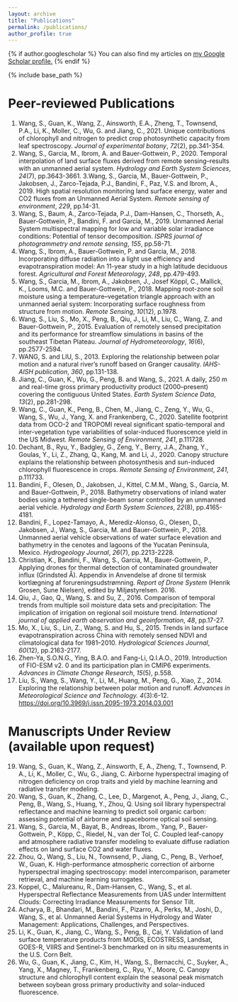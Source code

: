 ```yaml
---
layout: archive
title: "Publications"
permalink: /publications/
author_profile: true
---
```


{% if author.googlescholar %}
  You can also find my articles on <u><a href="{{author.googlescholar}}">my Google Scholar profile</a>.</u>
{% endif %}

{% include base_path %}

Peer-reviewed Publications
======

1. Wang, S., Guan, K., Wang, Z., Ainsworth, E.A., Zheng, T., Townsend, P.A., Li, K., Moller, C., Wu, G. and Jiang, C., 2021. Unique contributions of chlorophyll and nitrogen to predict crop photosynthetic capacity from leaf spectroscopy. *Journal of experimental botany*, *72*(2), pp.341-354.
2. Wang, S., Garcia, M., Ibrom, A. and Bauer-Gottwein, P., 2020. Temporal interpolation of land surface fluxes derived from remote sensing–results with an unmanned aerial system. *Hydrology and Earth System Sciences*, *24*(7), pp.3643-3661.
3.Wang, S., Garcia, M., Bauer-Gottwein, P., Jakobsen, J., Zarco-Tejada, P.J., Bandini, F., Paz, V.S. and Ibrom, A., 2019. High spatial resolution monitoring land surface energy, water and CO2 fluxes from an Unmanned Aerial System. *Remote sensing of environment*, *229*, pp.14-31.
4. Wang, S., Baum, A., Zarco-Tejada, P.J., Dam-Hansen, C., Thorseth, A., Bauer-Gottwein, P., Bandini, F. and Garcia, M., 2019. Unmanned Aerial System multispectral mapping for low and variable solar irradiance conditions: Potential of tensor decomposition. *ISPRS journal of photogrammetry and remote sensing*, *155*, pp.58-71.
5. Wang, S., Ibrom, A., Bauer-Gottwein, P. and Garcia, M., 2018. Incorporating diffuse radiation into a light use efficiency and evapotranspiration model: An 11-year study in a high latitude deciduous forest. *Agricultural and Forest Meteorology*, *248*, pp.479-493.
6. Wang, S., Garcia, M., Ibrom, A., Jakobsen, J., Josef Köppl, C., Mallick, K., Looms, M.C. and Bauer-Gottwein, P., 2018. Mapping root-zone soil moisture using a temperature–vegetation triangle approach with an unmanned aerial system: Incorporating surface roughness from structure from motion. *Remote Sensing*, *10*(12), p.1978.
7. Wang, S., Liu, S., Mo, X., Peng, B., Qiu, J., Li, M., Liu, C., Wang, Z. and Bauer-Gottwein, P., 2015. Evaluation of remotely sensed precipitation and its performance for streamflow simulations in basins of the southeast Tibetan Plateau. *Journal of Hydrometeorology*, *16*(6), pp.2577-2594.
8. WANG, S. and LIU, S., 2013. Exploring the relationship between polar motion and a natural river’s runoff based on Granger causality. *IAHS-AISH publication*, *360*, pp.131-138.
9. Jiang, C., Guan, K., Wu, G., Peng, B. and Wang, S., 2021. A daily, 250 m and real-time gross primary productivity product (2000–present) covering the contiguous United States. *Earth System Science Data*, *13*(2), pp.281-298.
10. Wang, C., Guan, K., Peng, B., Chen, M., Jiang, C., Zeng, Y., Wu, G., Wang, S., Wu, J., Yang, X. and Frankenberg, C., 2020. Satellite footprint data from OCO-2 and TROPOMI reveal significant spatio-temporal and inter-vegetation type variabilities of solar-induced fluorescence yield in the US Midwest. *Remote Sensing of Environment*, *241*, p.111728.
11. Dechant, B., Ryu, Y., Badgley, G., Zeng, Y., Berry, J.A., Zhang, Y., Goulas, Y., Li, Z., Zhang, Q., Kang, M. and Li, J., 2020. Canopy structure explains the relationship between photosynthesis and sun-induced chlorophyll fluorescence in crops. *Remote Sensing of Environment*, *241*, p.111733.
12. Bandini, F., Olesen, D., Jakobsen, J., Kittel, C.M.M., Wang, S., Garcia, M. and Bauer-Gottwein, P., 2018. Bathymetry observations of inland water bodies using a tethered single-beam sonar controlled by an unmanned aerial vehicle. *Hydrology and Earth System Sciences*, *22*(8), pp.4165-4181.
13. Bandini, F., Lopez-Tamayo, A., Merediz-Alonso, G., Olesen, D., Jakobsen, J., Wang, S., Garcia, M. and Bauer-Gottwein, P., 2018. Unmanned aerial vehicle observations of water surface elevation and bathymetry in the cenotes and lagoons of the Yucatan Peninsula, Mexico. *Hydrogeology Journal*, *26*(7), pp.2213-2228.
14. Christian, K., Bandini, F., Wang, S., Garcia, M., Bauer-Gottwein, P., Applying drones for thermal detection of contaminated groundwater influx (Grindsted Å). Appendix in Anvendelse af drone til termisk kortlægning af forureningsudstrømning. *Report of Drone System* (Henrik Grosen, Sune Nielsen), edited by Miljøstyrelsen. 2016.
15. Qiu, J., Gao, Q., Wang, S. and Su, Z., 2016. Comparison of temporal trends from multiple soil moisture data sets and precipitation: The implication of irrigation on regional soil moisture trend. *International journal of applied earth observation and geoinformation*, *48*, pp.17-27.
16. Mo, X., Liu, S., Lin, Z., Wang, S. and Hu, S., 2015. Trends in land surface evapotranspiration across China with remotely sensed NDVI and climatological data for 1981–2010. *Hydrological Sciences Journal*, *60*(12), pp.2163-2177.
17. Zhen-Ya, S.O.N.G., Ying, B.A.O. and Fang-Li, Q.I.A.O., 2019. Introduction of FIO-ESM v2. 0 and its participation plan in CMIP6 experiments. *Advances in Climate Change Research*, *15*(5), p.558.
18. Liu, S., Wang, S., Wang, Y., Li, M., Huang, M., Peng, G., Xiao, Z., 2014. Exploring the relationship between polar motion and runoff. *Advances in Meteorological Science and Technology.* *4*(3):6-12. https://doi.org/10.3969/j.issn.2095-1973.2014.03.001


Manuscripts Under Review (available upon request)
===

19. Wang, S., Guan, K., Wang, Z., Ainsworth, E, A., Zheng, T., Townsend, P. A., Li, K., Moller, C., Wu, G., Jiang, C. Airborne hyperspectral imaging of nitrogen deficiency on crop traits and yield by machine learning and radiative transfer modeling.
20. Wang, S., Guan, K., Zhang, C., Lee, D., Margenot, A., Peng, J., Jiang, C., Peng, B., Wang, S., Huang, Y., Zhou, Q. Using soil library hyperspectral reflectance and machine learning to predict soil organic carbon: assessing potential of airborne and spaceborne optical soil sensing.
21. Wang, S., Garcia, M., Bayat, B., Andreas, Ibrom., Yang, P., Bauer-Gottwein, P., Köpp, C., Riedel, N., van der Tol, C. Coupled leaf-canopy and atmosphere radiative transfer modeling to evaluate diffuse radiation effects on land surface CO2 and water fluxes.
22. Zhou, Q., Wang, S., Liu, N., Townsend, P., Jiang, C., Peng, B., Verhoef, W., Guan, K. High-performance atmospheric correction of airborne hyperspectral imaging spectroscopy: model intercomparison, parameter retrieval, and machine learning surrogates.
23. Koppel, C., Malureanu, R., Dam-Hansen, C., Wang, S., et al. Hyperspectral Reflectance Measurements from UAS under Intermittent Clouds: Correcting Irradiance Measurements for Sensor Tilt.
24. Acharya, B., Bhandari, M., Bandini, F., Pizarro, A., Perks, M., Joshi, D., Wang, S., et al. Unmanned Aerial Systems in Hydrology and Water Management: Applications, Challenges, and Perspectives.
25. Li, K., Guan, K., Jiang, C., Wang, S., Peng, B., Cai, Y. Validation of land surface temperature products from MODIS, ECOSTRESS, Landsat, GOES-R, VIIRS and Sentinel-3 benchmarked on in situ measurements in the U.S. Corn Belt.
26. Wu, G., Guan, K., Jiang, C., Kim, H., Wang, S., Bernacchi, C., Suyker, A., Yang, X., Magney, T., Frankenberg, C., Ryu, Y., Moore, C. Canopy structure and chlorophyll content explain the seasonal peak mismatch between soybean gross primary productivity and solar-induced fluorescence.




